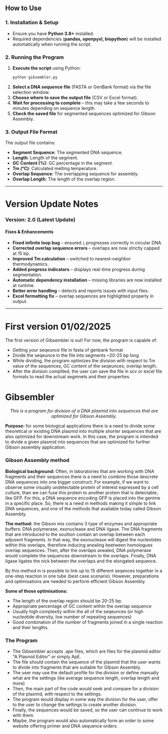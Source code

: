 ## How to Use

### 1. Installation & Setup

- Ensure you have **Python 3.8+** installed.
- Required dependencies (**pandas, openpyxl, biopython**) will be installed automatically when running the script.

### 2. Running the Program

1. **Execute the script** using Python:
   ```sh
   python gibsembler.py
   ```
2. **Select a DNA sequence file** (FASTA or GenBank format) via the file selection window.
3. **Choose where to save the output file** (CSV or Excel format).
4. **Wait for processing to complete** – this may take a few seconds to minutes depending on sequence length.
5. **Check the saved file** for segmented sequences optimized for Gibson Assembly.

### 3. Output File Format

The output file contains:

- **Segment Sequence**: The segmented DNA sequence.
- **Length**: Length of the segment.
- **GC Content (%)**: GC percentage in the segment.
- **Tm (°C)**: Calculated melting temperature.
- **Overlap Sequence**: The overlapping sequence for assembly.
- **Overlap Length**: The length of the overlap region.

---

# Version Update Notes

### Version: 2.0 (Latest Update)

#### Fixes & Enhancements

- **Fixed infinite loop bug** – ensured `i` progresses correctly in circular DNA.
- **Corrected overlap sequence errors** – overlaps are now strictly capped at 15 bp.
- **Improved Tm calculation** – switched to nearest-neighbor thermodynamics.
- **Added progress indicators** – displays real-time progress during segmentation.
- **Automatic dependency installation** – missing libraries are now installed at runtime.
- **Better error handling** – detects and reports issues with input files.
- **Excel formatting fix** – overlap sequences are highlighted properly in output.

---

# **First version** 01/02/2025
The first version of Gibsembler is out!
For now, the program is capable of:
 - Getting your seqeunce file in fasta of genbank format
 - Divide the seqeunce in the file into segments ~20-25 bp long
 - While dividing, the program optimizes the division with respect to Tm value of the sequences, GC content of the seqeunces, overlap length.
 - After the division complited, the user can save the file in scv or excel file formats to read the actual segmnets and their properties.
 
# **Gibsembler**
<p style = 'text-indent: 40 px;'><div style = 'text-align: center;'><i>This is a program for division of a DNA plasmid into sequences that are optimized for Gibson Assembly.</i></div></p>

**Purpose:** for some biological applications there is a need to divide some theoretical or existing DNA plasmid into multiple shorter sequences that are also optimized for downstream work. In this case, the program is intended to divide a given plasmid into sequences that are optimized for further Gibson assembly application.

### **Gibson Assembly method**

**Biological background:** Often, in laboratories that are working with DNA fragments and their sequences there is a need to combine those descrete DNA sequences into one bigger construct. For example, if we want to observe some visually undetectable protein of interest expressed by a cell culture, than we can fuse this protein to another protein that is detectable, like GFP. For this, a DNA sequence encoding GFP is placed into the genime in a specific place. So, there is a need in methods making it simple to link DNA sequences, and one of the methods that available today called Gibson Assembly.

**The method:** the Gibson mix contains 3 type of enzymes and appropriate buffers: DNA polymerase, exonuclease and DNA ligase. The DNA fragments that are introduced to the soultion contain an overlap between each adjusent fragments. In that way, the exonuclease will digest the nucleotides within this overlaps, therefore inducing anealing beetween homologues overlap sequences. Then, after the overlaps anealed, DNA polymerase would complete the sequences downstream to the overlaps. Finally, DNA ligase ligates the nick between the overlaps and the elongated sequence.

 By this method in is possible to link up to 15 different seqences together in a one-step reaction in one tube (best case scenario). However, preparations and optimisations are needed to perform efficient Gibson Assembly.

 **Some of those optimisations:**
 - The length of the overlap region should be 20-25 bp.
 - Appropriate percentage of GC content within the overlap sequence
 - Usually high complexity within the all of the seqeunces (or high nucleotide diversity, low number of repeating sequences)
 - Good combination of the number of fragments joined in a single reaction and their lengths.

 ### **The Program**
- The Gibsembler accepts .ape files, which are files for the plasmid editor "A Plasmid Editor" or simply ApE.
- The file should contain the sequence of the plasmid that the user wants to divide into fragments that are suitable for Gibson Assembly.
- The user may use the default profile for the division or define manually what are the settings (ike average sequence length, overlap length and more)
- Then, the main part of the code would seek and compare for a division of the plasmid, with respect to the settings.
- The program would display in some way the division for the user, offer to the user to change the settings to create another division.
- Finally, the sequences would be saved, so the user can continue to work with them.
- Maybe, the program would also automatically form an order to some website offering primer and DNA sequence orders.
